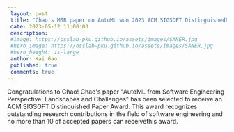 ```yaml
---
 layout: post
 title: "Chao's MSR paper on AutoML won 2023 ACM SIGSOFT DistinguishedPaper Award"
 date: 2023-05-12 11:00:00
 description:
 #image: https://osslab-pku.github.io/assets/images/SANER.jpg
 #hero_image: https://osslab-pku.github.io/assets/images/SANER.jpg
 #hero_height: is-large
 author: Kai Gao
 published: true
 comments: true
---
```


Congratulations to Chao! Chao's paper "AutoML from Software Engineering Perspective: Landscapes and Challenges" has been selected to receive an ACM SIGSOFT Distinquished Paper Award. This award recognizes outstanding research contributions in the field of software engineering and no more than 10 of accepted papers can receivethis award.